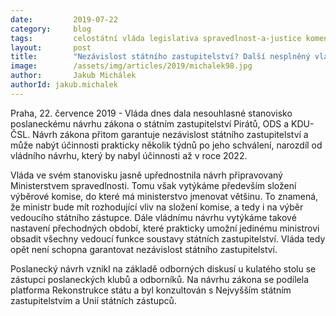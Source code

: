 ```yaml
---
date:         2019-07-22
category:     blog
tags:         celostátní vláda legislativa spravedlnost-a-justice komentář
layout:       post
title:        "Nezávislost státního zastupitelství? Další nesplněný vládní slib"
image:        /assets/img/articles/2019/michalek98.jpg
author:       Jakub Michálek
authorId: jakub.michalek
---
```

 
Praha, 22. července 2019 - Vláda dnes dala nesouhlasné stanovisko poslaneckému návrhu zákona o státním zastupitelství Pirátů, ODS a KDU-ČSL. Návrh zákona přitom garantuje nezávislost státního zastupitelství a může nabýt účinnosti prakticky několik týdnů po jeho schválení, narozdíl od vládního návrhu, který by nabyl účinnosti až v roce 2022. 

Vláda ve svém stanovisku jasně upřednostnila návrh připravovaný Ministerstvem spravedlnosti. Tomu však vytýkáme především složení výběrové komise, do které má ministerstvo jmenovat většinu. To znamená, že ministr bude mít rozhodující vliv na složení komise, a tedy i na výběr vedoucího státního zástupce. Dále vládnímu návrhu vytýkáme takové nastavení přechodných období, které prakticky umožní jedinému ministrovi obsadit všechny vedoucí funkce soustavy státních zastupitelství. Vláda tedy opět není schopna garantovat nezávislost státního zastupitelství.

Poslanecký návrh vznikl na základě odborných diskusí u kulatého stolu se zástupci poslaneckých klubů a odborníků. Na návrhu zákona se podílela platforma Rekonstrukce státu a byl konzultován s Nejvyšším státním zastupitelstvím a Unií státních zástupců.
